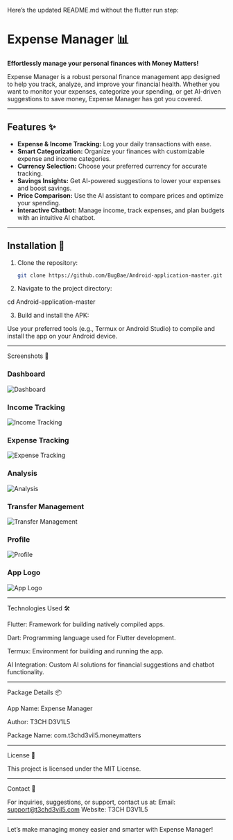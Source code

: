 Here’s the updated README.md without the flutter run step:

# Expense Manager 📊  
**Effortlessly manage your personal finances with Money Matters!**  

Expense Manager is a robust personal finance management app designed to help you track, analyze, and improve your financial health. Whether you want to monitor your expenses, categorize your spending, or get AI-driven suggestions to save money, Expense Manager has got you covered.  

---

## Features ✨  

- **Expense & Income Tracking:** Log your daily transactions with ease.  
- **Smart Categorization:** Organize your finances with customizable expense and income categories.  
- **Currency Selection:** Choose your preferred currency for accurate tracking.  
- **Savings Insights:** Get AI-powered suggestions to lower your expenses and boost savings.  
- **Price Comparison:** Use the AI assistant to compare prices and optimize your spending.  
- **Interactive Chatbot:** Manage income, track expenses, and plan budgets with an intuitive AI chatbot.  

---

## Installation 🚀  

1. Clone the repository:  
   ```bash
   git clone https://github.com/BugBae/Android-application-master.git

2. Navigate to the project directory:

cd Android-application-master


3. Build and install the APK:

Use your preferred tools (e.g., Termux or Android Studio) to compile and install the app on your Android device.


---

Screenshots 📸

### Dashboard
![Dashboard](screenshots/Dashboard.jpg)

### Income Tracking
![Income Tracking](screenshots/Income.jpg)

### Expense Tracking
![Expense Tracking](screenshots/Expense.jpg)

### Analysis
![Analysis](screenshots/Analysis.jpg)

### Transfer Management
![Transfer Management](screenshots/Transfer.jpg)

### Profile
![Profile](screenshots/Profile.jpg)

### App Logo
![App Logo](screenshots/Logo.jpg)

---

Technologies Used 🛠️

Flutter: Framework for building natively compiled apps.

Dart: Programming language used for Flutter development.

Termux: Environment for building and running the app.

AI Integration: Custom AI solutions for financial suggestions and chatbot functionality.



---

Package Details 📦

App Name: Expense Manager

Author: T3CH D3V1L5

Package Name: com.t3chd3vil5.moneymatters



---

License 📜

This project is licensed under the MIT License.

---

Contact 📧

For inquiries, suggestions, or support, contact us at:
Email: support@t3chd3vil5.com
Website: T3CH D3V1L5


---

Let’s make managing money easier and smarter with Expense Manager!



